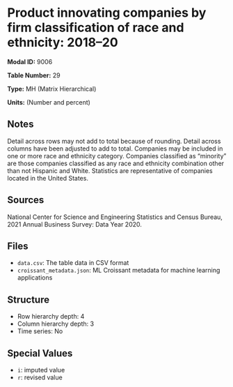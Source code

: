 # Product innovating companies by firm classification of race and ethnicity: 2018–20

**Modal ID:** 9006

**Table Number:** 29

**Type:** MH (Matrix Hierarchical)

**Units:** (Number and percent)

## Notes

Detail across rows may not add to total because of rounding. Detail across columns have been adjusted to add to total. Companies may be included in one or more race and ethnicity category. Companies classified as “minority” are those companies classified as any race and ethnicity combination other than not Hispanic and White. Statistics are representative of companies located in the United States.

## Sources

National Center for Science and Engineering Statistics and Census Bureau, 2021 Annual Business Survey: Data Year 2020.

## Files

- `data.csv`: The table data in CSV format
- `croissant_metadata.json`: ML Croissant metadata for machine learning applications

## Structure

- Row hierarchy depth: 4
- Column hierarchy depth: 3
- Time series: No

## Special Values

- `i`: imputed value
- `r`: revised value
